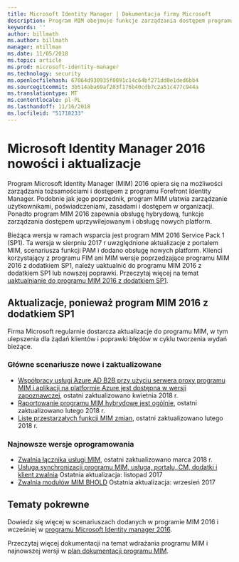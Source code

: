 ```yaml
---
title: Microsoft Identity Manager | Dokumentacja firmy Microsoft
description: Program MIM obejmuje funkcje zarządzania dostępem programu FIM 2010 oraz pomaga w zarządzaniu użytkownikami, poświadczeniami, zasadami i dostępem w organizacji.
keywords: ''
author: billmath
ms.author: billmath
manager: mtillman
ms.date: 11/05/2018
ms.topic: article
ms.prod: microsoft-identity-manager
ms.technology: security
ms.openlocfilehash: 67064d930935f0091c14c64bf271dd0e1ded6bb4
ms.sourcegitcommit: 3b514aba69af203f176b40cdb7c2a51c477c944a
ms.translationtype: MT
ms.contentlocale: pl-PL
ms.lasthandoff: 11/16/2018
ms.locfileid: "51718233"
---
```

# <a name="microsoft-identity-manager-2016-news-and-updates"></a>Microsoft Identity Manager 2016 nowości i aktualizacje

Program Microsoft Identity Manager (MIM) 2016 opiera się na możliwości zarządzania tożsamościami i dostępem z programu Forefront Identity Manager. Podobnie jak jego poprzednik, program MIM ułatwia zarządzanie użytkownikami, poświadczeniami, zasadami i dostępem w organizacji.  Ponadto program MIM 2016 zapewnia obsługę hybrydową, funkcje zarządzania dostępem uprzywilejowanym i obsługę nowych platform.

Bieżąca wersja w ramach wsparcia jest program MIM 2016 Service Pack 1 (SP1).  Ta wersja w sierpniu 2017 r uwzględnione aktualizacje z portalem MIM, scenariusza funkcji PAM i dodano obsługę nowych platform.  Klienci korzystający z programu FIM ani MIM wersje poprzedzające programu MIM 2016 z dodatkiem SP1, należy uaktualnić do programu MIM 2016 z dodatkiem SP1 lub nowszej poprawki.  Przeczytaj więcej na temat [uaktualnianie do programu MIM 2016 z dodatkiem SP1](./reference/version-history.md).

## <a name="updates-since-mim-2016-sp1"></a>Aktualizacje, ponieważ program MIM 2016 z dodatkiem SP1

Firma Microsoft regularnie dostarcza aktualizacje do programu MIM, w tym ulepszenia dla żądań klientów i poprawki błędów w cyklu tworzenia wydań bieżące.

### <a name="major-new-and-updated-scenarios"></a>Główne scenariusze nowe i zaktualizowane

- [Współpracy usługi Azure AD B2B przy użyciu serwera proxy programu MIM i aplikacji na platformie Azure jest dostępna w wersji zapoznawczej](microsoft-identity-manager-2016-graph-b2b-scenario.md), ostatni zaktualizowano kwietnia 2018 r.
- [Raportowanie programu MIM hybrydowe jest ogólnie](https://cloudblogs.microsoft.com/enterprisemobility/2018/02/23/hybrid-mim-reporting-now-available-in-azure-active-directory/), ostatni zaktualizowano lutego 2018 r.
- [Listę przestarzałych funkcji MIM zmian](microsoft-identity-manager-2016-deprecated-features.md), ostatni zaktualizowano lutego 2018 r.

### <a name="recent-software-releases"></a>Najnowsze wersje oprogramowania

- [Zwalnia łącznika usługi MIM](./reference/microsoft-identity-manager-2016-connector-version-history.md), ostatni zaktualizowano marca 2018 r.
- [Usługa synchronizacji programu MIM, usługa, portalu, CM, dodatki i klient zwalnia](./reference/version-history.md) Ostatnia aktualizacja: listopad 2017
- [Zwalnia modułów MIM BHOLD](./reference/version-bhold-history.md) Ostatnia aktualizacja: wrzesień 2017




## <a name="related-topics"></a>Tematy pokrewne

Dowiedz się więcej w scenariuszach dodanych w programie MIM 2016 i wcześniej w [programu Microsoft Identity manager 2016](microsoft-identity-manager-2016.md).

Przeczytaj więcej dokumentacji na temat wdrażania programu MIM i najnowszej wersji w [plan dokumentacji programu MIM](https://docs.microsoft.com/en-us/microsoft-identity-manager/).

